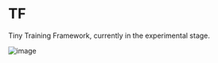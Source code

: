 # TF
Tiny Training Framework, currently in the experimental stage.

![image](https://github.com/ryansoq/TF/blob/master/Training%20result.PNG?raw=true)
